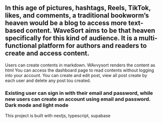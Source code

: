 ## In this age of pictures, hashtags, Reels, TikTok, likes, and comments, a traditional bookworm’s heaven would be a blog to access more text-based content. WaveSort aims to be that heaven specifically for this kind of audience. It is a multi-functional platform for authors and readers to create and access content.
Users can create contents in markdown. WAvvysort renders the content as html
You can access the dashboard page to read contents without logging into your account. You can create and edit post, view all post create by each user and delete any post tou created. 

### Existing user can sign in with their email and password, while new users can create an account using email and password. Dark mode and light mode

This project is built with nextjs, typescript, supabase